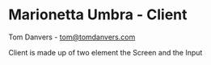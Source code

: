 Marionetta Umbra - Client
=========================

Tom Danvers - tom@tomdanvers.com

Client is made up of two element the Screen and the Input